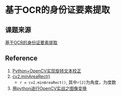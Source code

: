 # 基于OCR的身份证要素提取

## 课题来源
[基于OCR的身份证要素提取](https://www.datafountain.cn/competitions/346/datasets)

## Reference

1. [Python+OpenCV实现旋转文本校正](https://blog.csdn.net/qq_36387683/article/details/80539635)
2. [cv2.minAreaRect()](https://www.programcreek.com/python/example/89463/cv2.minAreaRect)
    * `r = cv2.minAreaRect()`, 其中`r[2]`为角度，为度数
3. [用python进行OpenCV实战之图像变换](https://blog.csdn.net/u014265347/article/details/77688871)

